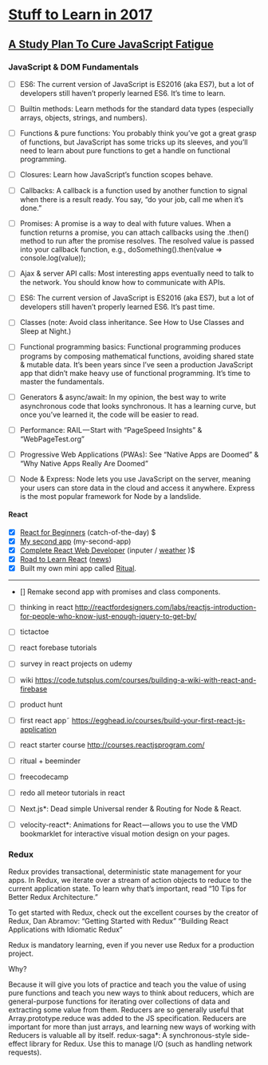 # [Stuff to Learn in 2017](https://medium.com/javascript-scene/top-javascript-frameworks-topics-to-learn-in-2017-700a397b711#.ipb8zp7ri)

## [A Study Plan To Cure JavaScript Fatigue](https://medium.freecodecamp.com/a-study-plan-to-cure-javascript-fatigue-8ad3a54f2eb1#.tc0hfwd6g)



### JavaScript & DOM Fundamentals

- [ ] ES6: The current version of JavaScript is ES2016 (aka ES7), but a lot of developers still haven’t properly learned ES6. It’s time to learn.

- [ ] Builtin methods: Learn methods for the standard data types (especially arrays, objects, strings, and numbers).

- [ ] Functions & pure functions: You probably think you’ve got a great grasp of functions, but JavaScript has some tricks up its sleeves, and you’ll need to learn about pure functions to get a handle on functional programming.

- [ ] Closures: Learn how JavaScript’s function scopes behave.

- [ ] Callbacks: A callback is a function used by another function to signal when there is a result ready. You say, “do your job, call me when it’s done.”

- [ ] Promises: A promise is a way to deal with future values. When a function returns a promise, you can attach callbacks using the .then() method to run after the promise resolves. The resolved value is passed into your callback function, e.g., doSomething().then(value => console.log(value));

- [ ] Ajax & server API calls: Most interesting apps eventually need to talk to the network. You should know how to communicate with APIs.

- [ ] ES6: The current version of JavaScript is ES2016 (aka ES7), but a lot of developers still haven’t properly learned ES6. It’s past time.

- [ ] Classes (note: Avoid class inheritance. See How to Use Classes and Sleep at Night.)

- [ ] Functional programming basics: Functional programming produces programs by composing mathematical functions, avoiding shared state & mutable data. It’s been years since I’ve seen a production JavaScript app that didn’t make heavy use of functional programming. It’s time to master the fundamentals.

- [ ] Generators & async/await: In my opinion, the best way to write asynchronous code that looks synchronous. It has a learning curve, but once you’ve learned it, the code will be easier to read.

- [ ] Performance: RAIL — Start with “PageSpeed Insights” & “WebPageTest.org”

- [ ] Progressive Web Applications (PWAs): See “Native Apps are Doomed” & “Why Native Apps Really Are Doomed”

- [ ] Node & Express: Node lets you use JavaScript on the server, meaning your users can store data in the cloud and access it anywhere. Express is the most popular framework for Node by a landslide.

#### React

- [x]  [React for Beginners](https://reactforbeginners.com/) (catch-of-the-day) $
- [x]  [My second app](https://medium.com/learning-new-stuff/building-your-second-react-js-app-eb66924b3774#.erhc0lln7) (my-second-app)
- [x]  [Complete React Web Developer](https://www.udemy.com/the-complete-react-web-app-developer-course) (inputer / [weather](https://build-clyvqpeoje.now.sh) )$
- [x]  [Road to Learn React](http://www.robinwieruch.de/the-road-to-learn-react/) ([news](https://build-dpswyfvxij.now.sh))
- [x]  Built my own mini app called [Ritual](https://ritual.now.sh/).
---
- []  Remake second app with promises and class components.

- [ ]  thinking in react
http://reactfordesigners.com/labs/reactjs-introduction-for-people-who-know-just-enough-jquery-to-get-by/
- [ ]  tictactoe

- [ ]  react forebase tutorials
- [ ]  survey in react projects on udemy
- [ ]  wiki https://code.tutsplus.com/courses/building-a-wiki-with-react-and-firebase
- [ ]  product hunt
- [ ]  first react app˜ https://egghead.io/courses/build-your-first-react-js-application
- [ ]  react starter course http://courses.reactjsprogram.com/
- [ ]  ritual + beeminder
- [ ]  freecodecamp
- [ ]  redo all meteor tutorials in react
- [ ] Next.js*: Dead simple Universal render & Routing for Node & React.
- [ ] velocity-react*: Animations for React — allows you to use the VMD bookmarklet for interactive visual motion design on your pages.

### Redux
Redux provides transactional, deterministic state management for your apps. In Redux, we iterate over a stream of action objects to reduce to the current application state. To learn why that’s important, read “10 Tips for Better Redux Architecture.”

To get started with Redux, check out the excellent courses by the creator of Redux, Dan Abramov:
“Getting Started with Redux”
“Building React Applications with Idiomatic Redux”

Redux is mandatory learning, even if you never use Redux for a production project.

Why?

Because it will give you lots of practice and teach you the value of using pure functions and teach you new ways to think about reducers, which are general-purpose functions for iterating over collections of data and extracting some value from them. Reducers are so generally useful that Array.prototype.reduce was added to the JS specification.
Reducers are important for more than just arrays, and learning new ways of working with Reducers is valuable all by itself.
redux-saga*: A synchronous-style side-effect library for Redux. Use this to manage I/O (such as handling network requests).

